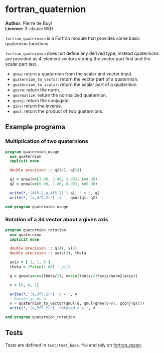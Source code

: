 # fortran_quaternion

**Author:** Pierre de Buyl  
**License:** 3-clause BSD

`fortran_quaternion` is a Fortran module that provides some basic quaternion functions.

`fortran_quaternion` does not define any derived type, instead quaternions are provided as
4-element vectors storing the vector part first and the scalar part last.

- `qnew`: return a quaternion from the scalar and vector input.
- `quaternion_to_vector`: return the vector part of a quaternion.
- `quaternion_to_scalar`: return the scalar part of a quaternion.
- `qnorm`: return the norm.
- `qnormalize`: return the normalized quaternion.
- `qconj`: return the conjugate.
- `qinv`: return the inverse.
- `qmul`: return the product of two quaternions.


## Example programs

### Multiplication of two quaternions

~~~.f90
program quaternion_usage
  use quaternion
  implicit none

  double precision :: q1(4), q2(4)

  q1 = qnew(v=[1.d0, 2.d0, 3.d0], s=4.d0)
  q2 = qnew(v=[6.d0, 7.d0, 8.d0], s=5.d0)

  write(*,'(4f5.2,a,4f5.2)') q1, ' x ', q2
  write(*,'(a,4f7.2)') '= ', qmul(q1, q2)

end program quaternion_usage
~~~

### Rotation of a 3d vector about a given axis

~~~.f90
program quaternion_rotation
  use quaternion
  implicit none

  double precision :: q(4), v(3)
  double precision :: axis(3), theta

  axis = [ 1, 1, 0 ]
  theta = 2*atan(1.d0) ! pi/2

  q = qnew(s=cos(theta/2), v=sin(theta/2)*axis/norm2(axis))

  v = [0, 0, 1]

  write(*,'(a,3f7.2)') 'v = ', v
  ! Rotate qv by q
  v = quaternion_to_vector(qmul(q, qmul(qnew(v=v), qconj(q))))
  write(*,'(a,3f7.2)') 'rotated v = ', v

end program quaternion_rotation
~~~


## Tests

Tests are defined in `test/test_base.f90` and rely on
[fortran_tester](https://github.com/pdebuyl/fortran_tester).
